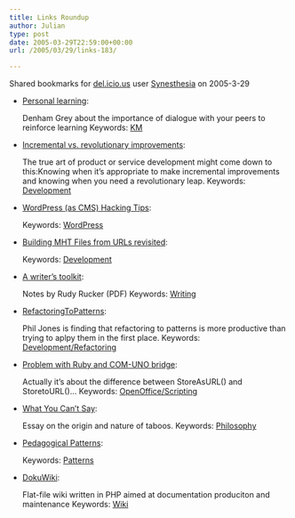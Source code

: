 ```yaml
---
title: Links Roundup
author: Julian
type: post
date: 2005-03-29T22:59:00+00:00
url: /2005/03/29/links-183/

---
```

Shared bookmarks for [del.icio.us][1] user  [Synesthesia][2] on 2005-3-29

  * [Personal learning][3]:
  
    Denham Grey about the importance of dialogue with your peers to reinforce learning Keywords: [KM][4]
  * [Incremental vs. revolutionary improvements][5]:
  
    The true art of product or service development might come down to this:Knowing when it&#8217;s appropriate to make incremental improvements and knowing when you need a revolutionary leap. Keywords: [Development][6]
  * [WordPress (as CMS) Hacking Tips][7]:
   
    Keywords: [WordPress][8]
  * [Building MHT Files from URLs revisited][9]:
   
    Keywords: [Development][6]
  * [A writer&#8217;s toolkit][10]:
  
    Notes by Rudy Rucker (PDF) Keywords: [Writing][11]
  * [RefactoringToPatterns][12]:
  
    Phil Jones is finding that refactoring to patterns is more productive than trying to aplpy them in the first place. Keywords: [Development/Refactoring][13]
  * [Problem with Ruby and COM-UNO bridge][14]:
  
    Actually it&#8217;s about the difference between StoreAsURL() and StoretoURL()&#8230; Keywords: [OpenOffice/Scripting][15]
  * [What You Can&#8217;t Say][16]:
  
    Essay on the origin and nature of taboos. Keywords: [Philosophy][17]
  * [Pedagogical Patterns][18]:
   
    Keywords: [Patterns][19]
  * [DokuWiki][20]:
  
    Flat-file wiki written in PHP aimed at documentation produciton and maintenance Keywords: [Wiki][21]

 [1]: https://del.icio.us/
 [2]: https://del.icio.us/synesthesia
 [3]: https://denham.typepad.com/km/2005/03/personal_learni.html "https://denham.typepad.com/km/2005/03/personal_learni.html"
 [4]: https://del.icio.us/synesthesia/KM
 [5]: https://headrush.typepad.com/creating_passionate_users/2005/03/incremental_vs_.html "https://headrush.typepad.com/creating_passionate_users/2005/03/incremental_vs_.html"
 [6]: https://del.icio.us/synesthesia/Development
 [7]: https://www.alexking.org/blog/2005/03/23/wordpress-hacking/ "https://www.alexking.org/blog/2005/03/23/wordpress-hacking/"
 [8]: https://del.icio.us/synesthesia/WordPress
 [9]: https://www.codinghorror.com/blog/archives/000249.html "https://www.codinghorror.com/blog/archives/000249.html"
 [10]: https://www.cs.sjsu.edu/faculty/rucker/writerstoolkit.pdf "https://www.cs.sjsu.edu/faculty/rucker/writerstoolkit.pdf"
 [11]: https://del.icio.us/synesthesia/Writing
 [12]: https://www.nooranch.com/synaesmedia/wiki/wiki.cgi?action=browse "https://www.nooranch.com/synaesmedia/wiki/wiki.cgi?action=browse"
 [13]: https://del.icio.us/synesthesia/Development/Refactoring
 [14]: https://www.oooforum.org/forum/viewtopic.phtml?t=18607 "https://www.oooforum.org/forum/viewtopic.phtml?t=18607"
 [15]: https://del.icio.us/synesthesia/OpenOffice/Scripting
 [16]: https://www.paulgraham.com/say.html "https://www.paulgraham.com/say.html"
 [17]: https://del.icio.us/synesthesia/Philosophy
 [18]: https://www.soi.city.ac.uk/~hsharp/OopslaPATS.htm "https://www.soi.city.ac.uk/~hsharp/OopslaPATS.htm"
 [19]: https://del.icio.us/synesthesia/Patterns
 [20]: https://www.splitbrain.org/Programming/PHP/DokuWiki/ "https://www.splitbrain.org/Programming/PHP/DokuWiki/"
 [21]: https://del.icio.us/synesthesia/Wiki